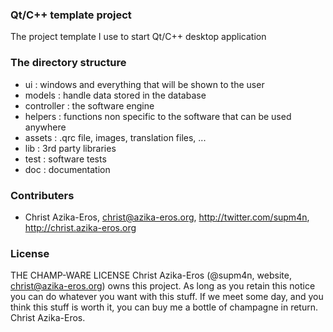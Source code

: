 ### Qt/C++ template project

The project template I use to start Qt/C++ desktop application

### The directory structure

* ui : windows and everything that will be shown to the user
* models : handle data stored in the database
* controller : the software engine
* helpers : functions non specific to the software that can be used anywhere
* assets : .qrc file, images, translation files, ...
* lib : 3rd party libraries
* test : software tests
* doc : documentation

### Contributers

* Christ Azika-Eros, christ@azika-eros.org, http://twitter.com/supm4n, http://christ.azika-eros.org

### License

THE CHAMP-WARE LICENSE
Christ Azika-Eros (@supm4n, website, christ@azika-eros.org) owns this project. As long as you retain this notice you can do whatever you want with this stuff. If we meet some day, and you think this stuff is worth it, you can buy me a bottle of champagne in return. Christ Azika-Eros.
